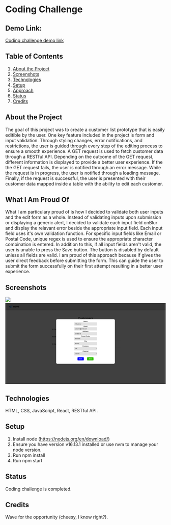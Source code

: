 # Coding Challenge

## Demo Link:

[Coding challenge demo link](https://julianpek.github.io/Challenge/)

## Table of Contents

1. [About the Project](#about-the-project)
2. [Screenshots](#screenshots)
3. [Technologies](#technologies)
4. [Setup](#setup)
5. [Approach](#approach)
6. [Status](#status)
7. [Credits](#credits)

## About the Project

The goal of this project was to create a customer list prototype that is easily editible by the user. One key feature included in the project is form and input validation. Through styling changes, error notifications, and restrictions, the user is guided through every step of the editing process to ensure a smooth experience. A GET request is used to fetch customer data through a RESTful API. Depending on the outcome of the GET request, different information is displayed to provide a better user experience. If the the GET request fails, the user is notified through an error message. While the request is in progress, the user is notified through a loading message. Finally, if the request is successful, the user is presented with their customer data mapped inside a table with the ability to edit each customer.

## What I Am Proud Of

What I am particulary proud of is how I decided to validate both user inputs and the edit form as a whole. Instead of validating inputs upon submission or displaying a generic alert, I decided to validate each input field onBlur and display the relavant error beside the appropriate input field. Each input field uses it's own validation function. For specific input fields like Email or Postal Code, unique regex is used to ensure the appropriate character combination is entered. In addition to this, if all input fields aren't valid, the user is unable to press the Save button. The button is disabled by default unless all fields are valid. I am proud of this approach because if gives the user direct feedback before submitting the form. This can guide the user to submit the form successfully on their first attempt resulting in a better user experience. 

## Screenshots

![](/challenge-customer.png)
![](/challenge-edit-modal.png)

## Technologies

HTML, CSS, JavaScript, React, RESTful API.

## Setup

1. Install node (https://nodejs.org/en/download/)
2. Ensure you have version v16.13.1 installed or use nvm to manage your node version.
3. Run npm install
4. Run npm start

## Status

Coding challenge is completed.

## Credits

Wave for the opportunity (cheesy, I know right?).
